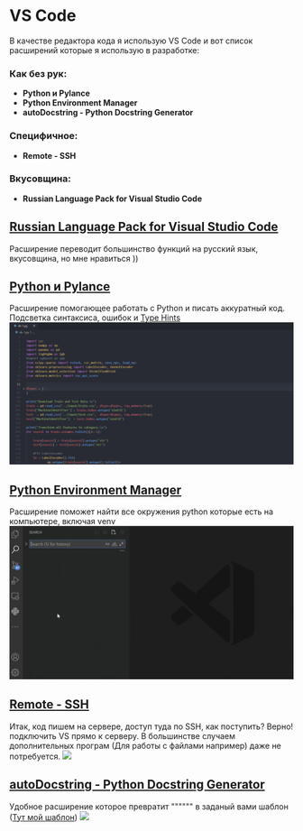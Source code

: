 # VS Code
В качестве редактора кода я использую VS Code и вот список расширений 
которые я использую в разработке:

### Как без рук:
* **Python и Pylance**
* **Python Environment Manager**
* **autoDocstring - Python Docstring Generator**

### Специфичное:
* **Remote - SSH**

### Вкусовщина:
* **Russian Language Pack for Visual Studio Code**


## [Russian Language Pack for Visual Studio Code](https://marketplace.visualstudio.com/items?itemName=MS-CEINTL.vscode-language-pack-ru)
Расширение переводит большинство функций на русский язык, вкусовщина, но мне нравиться ))

## [Python и Pylance](https://marketplace.visualstudio.com/items?itemName=ms-python.python)
Расширение помогающее работать с Python и писать аккуратный код. Подсветка синтаксиса, ошибок и [Type Hints](https://peps.python.org/pep-0484/)
![](https://github.com/microsoft/pylance-release/raw/prerelease/images/all-features.gif)

## [Python Environment Manager](https://marketplace.visualstudio.com/items?itemName=donjayamanne.python-environment-manager)
Расширение поможет найти все окружения python которые есть на компьютере, включая venv
![](https://raw.githubusercontent.com/DonJayamanne/vscode-python-manager/environmentManager/resources/demo.gif)

## [Remote - SSH](https://marketplace.visualstudio.com/items?itemName=ms-vscode-remote.remote-ssh)
Итак, код пишем на сервере, доступ туда по SSH, как поступить? Верно! подключить VS прямо к серверу. В большинстве случаем дополнительных програм (Для работы с файлами например) даже не потребуется.
![](https://microsoft.github.io/vscode-remote-release/images/ssh-readme.gif)

## [autoDocstring - Python Docstring Generator](https://marketplace.visualstudio.com/items?itemName=njpwerner.autodocstring)
Удобное расширение которое превратит """""" в заданый вами шаблон ([Тут мой шаблон](my.mustache))
![](https://github.com/NilsJPWerner/autoDocstring/raw/HEAD/images/demo.gif)
